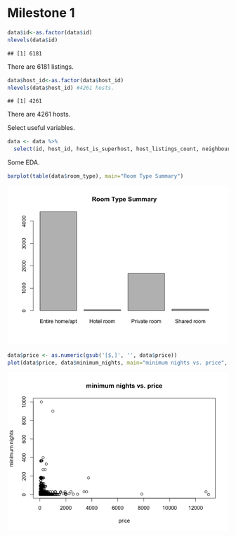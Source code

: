 Milestone 1
================

``` r
data$id<-as.factor(data$id)
nlevels(data$id) 
```

    ## [1] 6181

There are 6181 listings.

``` r
data$host_id<-as.factor(data$host_id)
nlevels(data$host_id) #4261 hosts.
```

    ## [1] 4261

There are 4261 hosts.

Select useful variables.

``` r
data <- data %>% 
  select(id, host_id, host_is_superhost, host_listings_count, neighbourhood_cleansed, property_type, room_type, accommodates, bathrooms, bedrooms, beds, price, weekly_price, monthly_price, security_deposit, cleaning_fee, guests_included, extra_people, minimum_nights, maximum_nights, review_scores_rating)
```

Some EDA.

``` r
barplot(table(data$room_type), main="Room Type Summary")
```

![](Milestone-1_files/figure-gfm/unnamed-chunk-6-1.png)<!-- -->

``` r
data$price <- as.numeric(gsub('[$,]', '', data$price))
plot(data$price, data$minimum_nights, main="minimum nights vs. price", xlab="price", ylab="minimum nights")
```

![](Milestone-1_files/figure-gfm/unnamed-chunk-7-1.png)<!-- -->
